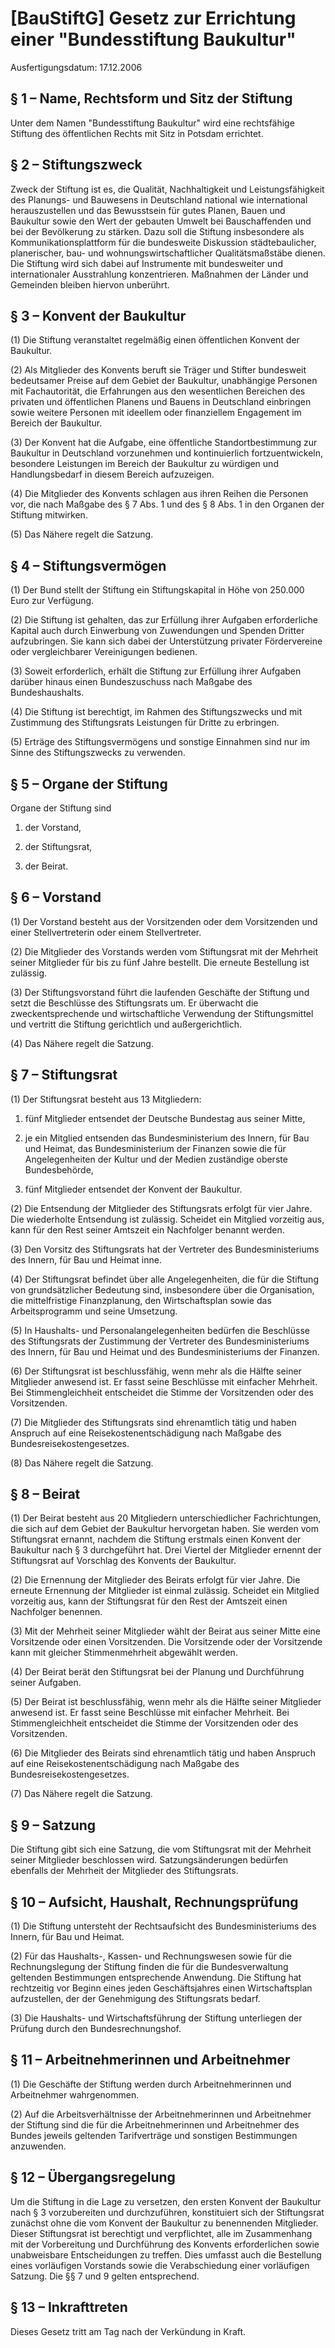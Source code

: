 # [BauStiftG] Gesetz zur Errichtung einer "Bundesstiftung Baukultur"

Ausfertigungsdatum: 17.12.2006

 

## § 1 – Name, Rechtsform und Sitz der Stiftung

Unter dem Namen "Bundesstiftung Baukultur" wird eine rechtsfähige Stiftung des öffentlichen Rechts mit Sitz in Potsdam errichtet.


## § 2 – Stiftungszweck

Zweck der Stiftung ist es, die Qualität, Nachhaltigkeit und Leistungsfähigkeit des Planungs- und Bauwesens in Deutschland national wie international herauszustellen und das Bewusstsein für gutes Planen, Bauen und Baukultur sowie den Wert der gebauten Umwelt bei Bauschaffenden und bei der Bevölkerung zu stärken. Dazu soll die Stiftung insbesondere als Kommunikationsplattform für die bundesweite Diskussion städtebaulicher, planerischer, bau- und wohnungswirtschaftlicher Qualitätsmaßstäbe dienen. Die Stiftung wird sich dabei auf Instrumente mit bundesweiter und internationaler Ausstrahlung konzentrieren. Maßnahmen der Länder und Gemeinden bleiben hiervon unberührt.


## § 3 – Konvent der Baukultur

(1) Die Stiftung veranstaltet regelmäßig einen öffentlichen Konvent der Baukultur.

(2) Als Mitglieder des Konvents beruft sie Träger und Stifter bundesweit bedeutsamer Preise auf dem Gebiet der Baukultur, unabhängige Personen mit Fachautorität, die Erfahrungen aus den wesentlichen Bereichen des privaten und öffentlichen Planens und Bauens in Deutschland einbringen sowie weitere Personen mit ideellem oder finanziellem Engagement im Bereich der Baukultur.

(3) Der Konvent hat die Aufgabe, eine öffentliche Standortbestimmung zur Baukultur in Deutschland vorzunehmen und kontinuierlich fortzuentwickeln, besondere Leistungen im Bereich der Baukultur zu würdigen und Handlungsbedarf in diesem Bereich aufzuzeigen.

(4) Die Mitglieder des Konvents schlagen aus ihren Reihen die Personen vor, die nach Maßgabe des § 7 Abs. 1 und des § 8 Abs. 1 in den Organen der Stiftung mitwirken.

(5) Das Nähere regelt die Satzung.


## § 4 – Stiftungsvermögen

(1) Der Bund stellt der Stiftung ein Stiftungskapital in Höhe von 250.000 Euro zur Verfügung.

(2) Die Stiftung ist gehalten, das zur Erfüllung ihrer Aufgaben erforderliche Kapital auch durch Einwerbung von Zuwendungen und Spenden Dritter aufzubringen. Sie kann sich dabei der Unterstützung privater Fördervereine oder vergleichbarer Vereinigungen bedienen.

(3) Soweit erforderlich, erhält die Stiftung zur Erfüllung ihrer Aufgaben darüber hinaus einen Bundeszuschuss nach Maßgabe des Bundeshaushalts.

(4) Die Stiftung ist berechtigt, im Rahmen des Stiftungszwecks und mit Zustimmung des Stiftungsrats Leistungen für Dritte zu erbringen.

(5) Erträge des Stiftungsvermögens und sonstige Einnahmen sind nur im Sinne des Stiftungszwecks zu verwenden.


## § 5 – Organe der Stiftung

Organe der Stiftung sind

1. der Vorstand,

2. der Stiftungsrat,

3. der Beirat.


## § 6 – Vorstand

(1) Der Vorstand besteht aus der Vorsitzenden oder dem Vorsitzenden und einer Stellvertreterin oder einem Stellvertreter.

(2) Die Mitglieder des Vorstands werden vom Stiftungsrat mit der Mehrheit seiner Mitglieder für bis zu fünf Jahre bestellt. Die erneute Bestellung ist zulässig.

(3) Der Stiftungsvorstand führt die laufenden Geschäfte der Stiftung und setzt die Beschlüsse des Stiftungsrats um. Er überwacht die zweckentsprechende und wirtschaftliche Verwendung der Stiftungsmittel und vertritt die Stiftung gerichtlich und außergerichtlich.

(4) Das Nähere regelt die Satzung.


## § 7 – Stiftungsrat

(1) Der Stiftungsrat besteht aus 13 Mitgliedern:

1. fünf Mitglieder entsendet der Deutsche Bundestag aus seiner Mitte,

2. je ein Mitglied entsenden das Bundesministerium des Innern, für Bau und Heimat, das Bundesministerium der Finanzen sowie die für Angelegenheiten der Kultur und der Medien zuständige oberste Bundesbehörde,

3. fünf Mitglieder entsendet der Konvent der Baukultur.

(2) Die Entsendung der Mitglieder des Stiftungsrats erfolgt für vier Jahre. Die wiederholte Entsendung ist zulässig. Scheidet ein Mitglied vorzeitig aus, kann für den Rest seiner Amtszeit ein Nachfolger benannt werden.

(3) Den Vorsitz des Stiftungsrats hat der Vertreter des Bundesministeriums des Innern, für Bau und Heimat inne.

(4) Der Stiftungsrat befindet über alle Angelegenheiten, die für die Stiftung von grundsätzlicher Bedeutung sind, insbesondere über die Organisation, die mittelfristige Finanzplanung, den Wirtschaftsplan sowie das Arbeitsprogramm und seine Umsetzung.

(5) In Haushalts- und Personalangelegenheiten bedürfen die Beschlüsse des Stiftungsrats der Zustimmung der Vertreter des Bundesministeriums des Innern, für Bau und Heimat und des Bundesministeriums der Finanzen.

(6) Der Stiftungsrat ist beschlussfähig, wenn mehr als die Hälfte seiner Mitglieder anwesend ist. Er fasst seine Beschlüsse mit einfacher Mehrheit. Bei Stimmengleichheit entscheidet die Stimme der Vorsitzenden oder des Vorsitzenden.

(7) Die Mitglieder des Stiftungsrats sind ehrenamtlich tätig und haben Anspruch auf eine Reisekostenentschädigung nach Maßgabe des Bundesreisekostengesetzes.

(8) Das Nähere regelt die Satzung.


## § 8 – Beirat

(1) Der Beirat besteht aus 20 Mitgliedern unterschiedlicher Fachrichtungen, die sich auf dem Gebiet der Baukultur hervorgetan haben. Sie werden vom Stiftungsrat ernannt, nachdem die Stiftung erstmals einen Konvent der Baukultur nach § 3 durchgeführt hat. Drei Viertel der Mitglieder ernennt der Stiftungsrat auf Vorschlag des Konvents der Baukultur.

(2) Die Ernennung der Mitglieder des Beirats erfolgt für vier Jahre. Die erneute Ernennung der Mitglieder ist einmal zulässig. Scheidet ein Mitglied vorzeitig aus, kann der Stiftungsrat für den Rest der Amtszeit einen Nachfolger benennen.

(3) Mit der Mehrheit seiner Mitglieder wählt der Beirat aus seiner Mitte eine Vorsitzende oder einen Vorsitzenden. Die Vorsitzende oder der Vorsitzende kann mit gleicher Stimmenmehrheit abgewählt werden.

(4) Der Beirat berät den Stiftungsrat bei der Planung und Durchführung seiner Aufgaben.

(5) Der Beirat ist beschlussfähig, wenn mehr als die Hälfte seiner Mitglieder anwesend ist. Er fasst seine Beschlüsse mit einfacher Mehrheit. Bei Stimmengleichheit entscheidet die Stimme der Vorsitzenden oder des Vorsitzenden.

(6) Die Mitglieder des Beirats sind ehrenamtlich tätig und haben Anspruch auf eine Reisekostenentschädigung nach Maßgabe des Bundesreisekostengesetzes.

(7) Das Nähere regelt die Satzung.


## § 9 – Satzung

Die Stiftung gibt sich eine Satzung, die vom Stiftungsrat mit der Mehrheit seiner Mitglieder beschlossen wird. Satzungsänderungen bedürfen ebenfalls der Mehrheit der Mitglieder des Stiftungsrats.


## § 10 – Aufsicht, Haushalt, Rechnungsprüfung

(1) Die Stiftung untersteht der Rechtsaufsicht des Bundesministeriums des Innern, für Bau und Heimat.

(2) Für das Haushalts-, Kassen- und Rechnungswesen sowie für die Rechnungslegung der Stiftung finden die für die Bundesverwaltung geltenden Bestimmungen entsprechende Anwendung. Die Stiftung hat rechtzeitig vor Beginn eines jeden Geschäftsjahres einen Wirtschaftsplan aufzustellen, der der Genehmigung des Stiftungsrats bedarf.

(3) Die Haushalts- und Wirtschaftsführung der Stiftung unterliegen der Prüfung durch den Bundesrechnungshof.


## § 11 – Arbeitnehmerinnen und Arbeitnehmer

(1) Die Geschäfte der Stiftung werden durch Arbeitnehmerinnen und Arbeitnehmer wahrgenommen.

(2) Auf die Arbeitsverhältnisse der Arbeitnehmerinnen und Arbeitnehmer der Stiftung sind die für die Arbeitnehmerinnen und Arbeitnehmer des Bundes jeweils geltenden Tarifverträge und sonstigen Bestimmungen anzuwenden.


## § 12 – Übergangsregelung

Um die Stiftung in die Lage zu versetzen, den ersten Konvent der Baukultur nach § 3 vorzubereiten und durchzuführen, konstituiert sich der Stiftungsrat zunächst ohne die vom Konvent der Baukultur zu benennenden Mitglieder. Dieser Stiftungsrat ist berechtigt und verpflichtet, alle im Zusammenhang mit der Vorbereitung und Durchführung des Konvents erforderlichen sowie unabweisbare Entscheidungen zu treffen. Dies umfasst auch die Bestellung eines vorläufigen Vorstands sowie die Verabschiedung einer vorläufigen Satzung. Die §§ 7 und 9 gelten entsprechend.


## § 13 – Inkrafttreten

Dieses Gesetz tritt am Tag nach der Verkündung in Kraft.
